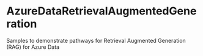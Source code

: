 # AzureDataRetrievalAugmentedGeneration
Samples to demonstrate pathways for Retrieval Augmented Generation (RAG) for Azure Data 
